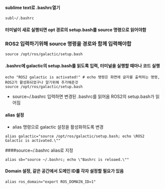 #### sublime text로 .bashrc열기
```
subl~/.bashrc
```
#### 터미널이 새로 실행되면 opt 경로의 setup.bash를 source 명령으로 읽어야함   
### ROS2 입력하기위해 source 명령을 경로와 함께 입력해야합
```
source /opt/ros/galactic/setup.bash
```
#### .bashrc에 galactic의 setup.bash를 읽도록 입력, 터미널을 실행할 때마나 코드 실행
```
echo "ROS2 galactic is activated!" # echo 명령은 화면에 글자를 출력하는 명령, ROS2가 활성화되었구나 알기위해 추가해준것
source /opt/ros/galactic/setup.bash
```
- source~/.bashrc 입력하면 변경된 .bashrc를 읽어옴 ROS2의 setup.bash가 읽어짐

#### alias 설정
- alias 명령으로 galactic 설정을 활성화하도록 변경
```
alias galactic="source /opt/ros/galactic/setup.bash; echo \ROS2 Galactic is activated.\""
```
####source~/.bashrc alias로 지정
 ```
alias sb="source ~/.bashrc; echo \"Bashrc is reloaed.\""
```
#### Domain 설정, 같은 공간에서 도메인 ID를 각자 설정할 필요가 있음
```
alias ros_domain="export ROS_DOMAIN_ID=1"
```
